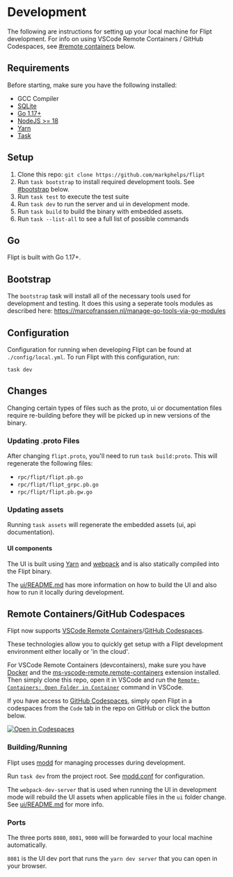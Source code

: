 # Development

The following are instructions for setting up your local machine for Flipt development. For info on using VSCode Remote Containers / GitHub Codespaces, see [#remote containers](#remote-containers) below.

## Requirements

Before starting, make sure you have the following installed:

- GCC Compiler
- [SQLite](https://sqlite.org/index.html)
- [Go 1.17+](https://golang.org/doc/install)
- [NodeJS >= 18](https://nodejs.org/en/)
- [Yarn](https://yarnpkg.com/en/)
- [Task](https://taskfile.dev/#/)

## Setup

1. Clone this repo: `git clone https://github.com/markphelps/flipt`
1. Run `task bootstrap` to install required development tools. See [#bootstrap](#bootstrap) below.
1. Run `task test` to execute the test suite
1. Run `task dev` to run the server and ui in development mode.
1. Run `task build` to build the binary with embedded assets.
1. Run `task --list-all` to see a full list of possible commands

## Go

Flipt is built with Go 1.17+.

## Bootstrap

The `bootstrap` task will install all of the necessary tools used for development and testing. It does this using a seperate tools modules as described here: https://marcofranssen.nl/manage-go-tools-via-go-modules

## Configuration

Configuration for running when developing Flipt can be found at `./config/local.yml`. To run Flipt with this configuration, run:

```shell
task dev
```

## Changes

Changing certain types of files such as the proto, ui or documentation files require re-building before they will be picked up in new versions of the binary.

### Updating .proto Files

After changing `flipt.proto`, you'll need to run `task build:proto`. This will regenerate the following files:

- `rpc/flipt/flipt.pb.go`
- `rpc/flipt/flipt_grpc.pb.go`
- `rpc/flipt/flipt.pb.gw.go`

### Updating assets

Running `task assets` will regenerate the embedded assets (ui, api documentation).

#### UI components

The UI is built using [Yarn](https://yarnpkg.com/en/) and [webpack](https://webpack.js.org/) and is also statically compiled into the Flipt binary.

The [ui/README.md](https://github.com/markphelps/flipt/tree/main/ui/README.md) has more information on how to build the UI and also how to run it locally during development.

## Remote Containers/GitHub Codespaces

Flipt now supports [VSCode Remote Containers](https://github.com/Microsoft/vscode-dev-containers)/[GitHub Codespaces](https://github.com/features/codespaces).

These technologies allow you to quickly get setup with a Flipt development environment either locally or 'in the cloud'.

For VSCode Remote Containers (devcontainers), make sure you have [Docker](https://www.docker.com/get-started) and the [ms-vscode-remote.remote-containers](https://marketplace.visualstudio.com/items?itemName=ms-vscode-remote.remote-containers) extension installed. Then simply clone this repo, open it in VSCode and run the [`Remote-Containers: Open Folder in Container`](https://code.visualstudio.com/docs/remote/containers#_quick-start-open-an-existing-folder-in-a-container) command in VSCode.

If you have access to [GitHub Codespaces](https://github.com/features/codespaces), simply open Flipt in a codespaces from the `Code` tab in the repo on GitHub or click the button below.

[![Open in Codespaces](https://github.com/codespaces/badge.svg)](https://github.com/codespaces/new/?repo=markphelps/flipt)

### Building/Running

Flipt uses [modd](https://github.com/cortesi/modd) for managing processes during development.

Run `task dev` from the project root. See [modd.conf](modd.conf) for configuration.

The `webpack-dev-server` that is used when running the UI in development mode will rebuild the UI assets when applicable files in the `ui` folder change. See [ui/README.md](https://github.com/markphelps/flipt/tree/main/ui/README.md) for more info.

### Ports

The three ports `8080`, `8081`, `9000` will be forwarded to your local machine automatically.

`8081` is the UI dev port that runs the `yarn dev server` that you can open in your browser.
